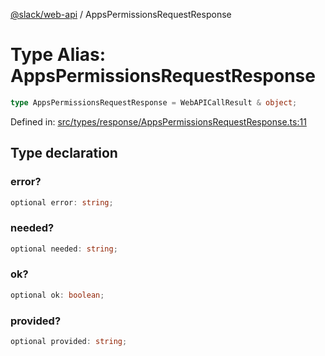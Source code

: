 [@slack/web-api](../index.md) / AppsPermissionsRequestResponse

# Type Alias: AppsPermissionsRequestResponse

```ts
type AppsPermissionsRequestResponse = WebAPICallResult & object;
```

Defined in: [src/types/response/AppsPermissionsRequestResponse.ts:11](https://github.com/slackapi/node-slack-sdk/blob/main/packages/web-api/src/types/response/AppsPermissionsRequestResponse.ts#L11)

## Type declaration

### error?

```ts
optional error: string;
```

### needed?

```ts
optional needed: string;
```

### ok?

```ts
optional ok: boolean;
```

### provided?

```ts
optional provided: string;
```
